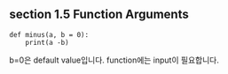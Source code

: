 ## section 1.5 Function Arguments

```
def minus(a, b = 0):
    print(a -b)
```
b=0은 default value입니다.
function에는 input이 필요합니다.